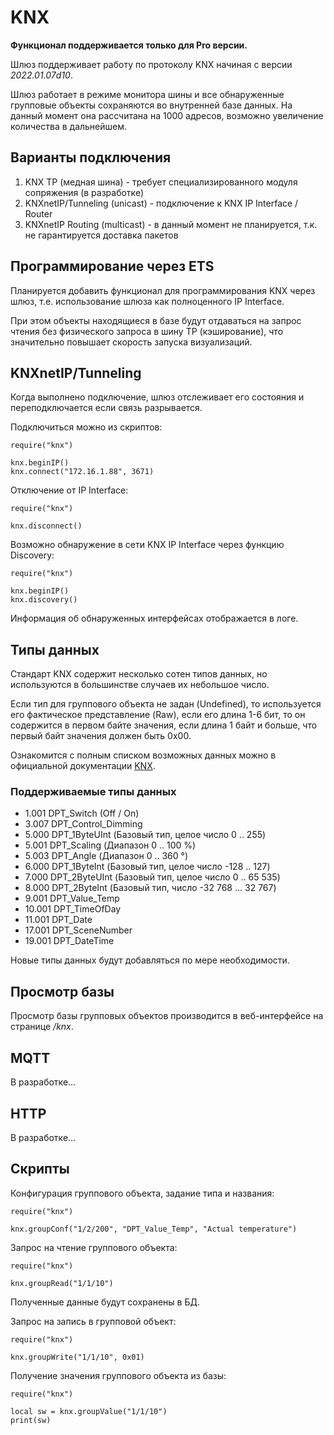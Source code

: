# KNX

**Функционал поддерживается только для Pro версии.**

Шлюз поддерживает работу по протоколу KNX начиная с версии *2022.01.07d10*.

Шлюз работает в режиме монитора шины и все обнаруженные групповые объекты сохраняются во внутренней базе данных. На данный момент она рассчитана на 1000 адресов, возможно увеличение количества в дальнейшем.

## Варианты подключения
1) KNX TP (медная шина) - требует специализированного модуля сопряжения (в разработке)
2) KNXnetIP/Tunneling (unicast) - подключение к KNX IP Interface / Router
3) KNXnetIP Routing (multicast) - в данный момент не планируется, т.к. не гарантируется доставка пакетов

## Программирование через ETS
Планируется добавить функционал для программирования KNX через шлюз, т.е. использование шлюза как полноценного IP Interface.

При этом объекты находящиеся в базе будут отдаваться на запрос чтения без физического запроса в шину TP (кэширование), что значительно повышает скорость запуска визуализаций.

## KNXnetIP/Tunneling
Когда выполнено подключение, шлюз отслеживает его состояния и переподключается если связь разрывается.

Подключиться можно из скриптов:
```
require("knx")

knx.beginIP()
knx.connect("172.16.1.88", 3671)
```

Отключение от IP Interface:
```
require("knx")

knx.disconnect()
```

Возможно обнаружение в сети KNX IP Interface через функцию Discovery:
```
require("knx")

knx.beginIP()
knx.discovery()
```

Информация об обнаруженных интерфейсах отображается в логе.

## Типы данных
Стандарт KNX содержит несколько сотен типов данных, но используются в большинстве случаев их небольшое число. 

Если тип для группового объекта не задан (Undefined), то используется его фактическое представление (Raw), если его длина 1-6 бит, то он содержится в первом байте значения, если длина 1 байт и больше, что первый байт значения должен быть 0x00.

Ознакомится с полным списком возможных данных можно в официальной документации [KNX](https://www.knx.org/wAssets/docs/downloads/Certification/Interworking-Datapoint-types/03_07_02-Datapoint-Types-v02.02.01-AS.pdf).

### Поддерживаемые типы данных
* 1.001 DPT_Switch (Off / On)
* 3.007 DPT_Control_Dimming
* 5.000 DPT_1ByteUInt (Базовый тип, целое число 0 .. 255)
* 5.001 DPT_Scaling (Диапазон 0 .. 100 %)
* 5.003 DPT_Angle (Диапазон 0 .. 360 °)
* 6.000 DPT_1ByteInt (Базовый тип, целое число -128 .. 127)
* 7.000 DPT_2ByteUInt (Базовый тип, целое число 0 .. 65 535)
* 8.000 DPT_2ByteInt (Базовый тип, число -32 768 ... 32 767)
* 9.001 DPT_Value_Temp
* 10.001 DPT_TimeOfDay
* 11.001 DPT_Date
* 17.001 DPT_SceneNumber
* 19.001 DPT_DateTime

Новые типы данных будут добавляться по мере необходимости.

## Просмотр базы 
Просмотр базы групповых объектов производится в веб-интерфейсе на странице */knx*.

## MQTT
В разработке...

## HTTP
В разработке...

## Скрипты
Конфигурация группового объекта, задание типа и названия:
```
require("knx")

knx.groupConf("1/2/200", "DPT_Value_Temp", "Actual temperature")
```

Запрос на чтение группового объекта:
```
require("knx")

knx.groupRead("1/1/10")
```
Полученные данные будут сохранены в БД.


Запрос на запись в групповой объект:
```
require("knx")

knx.groupWrite("1/1/10", 0x01)
```

Получение значения группового объекта из базы:
```
require("knx")

local sw = knx.groupValue("1/1/10")
print(sw)
```
